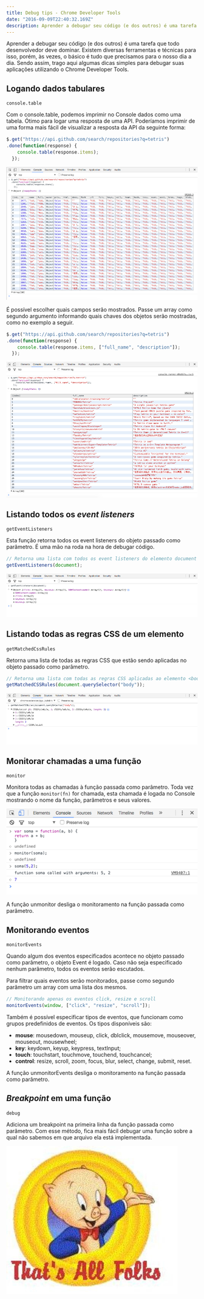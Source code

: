 ```yaml
---
title: Debug tips - Chrome Developer Tools
date: "2016-09-09T22:40:32.169Z"
description: Aprender a debugar seu código (e dos outros) é uma tarefa que todo desenvolvedor deve dominar.
---
```


Aprender a debugar seu código (e dos outros) é uma tarefa que todo desenvolvedor deve dominar.  Existem diversas ferramentas e técnicas para isso, porém, às vezes, o básico é tudo que precisamos para o nosso dia a dia. Sendo assim, trago aqui algumas dicas simples para debugar suas aplicações utilizando o Chrome Developer Tools. 

## Logando dados tabulares
    console.table

Com o console.table, podemos imprimir no Console dados como uma tabela. Ótimo para logar uma resposta de uma API. Poderíamos imprimir de uma forma mais fácil de visualizar a resposta da API da seguinte forma:

```js
$.get("https://api.github.com/search/repositories?q=tetris")
.done(function(response) {
    console.table(response.items);
  });
```

![](consoletable1.png)

É possível escolher quais campos serão mostrados. Passe um array como segundo argumento informando quais chaves dos objetos serão mostradas, como no exemplo a seguir.

```js
$.get("https://api.github.com/search/repositories?q=tetris")
.done(function(response) {
    console.table(response.items, ["full_name", "description"]);
  });
```

![](consoletable2.png)

## Listando todos os *event listeners*
    getEventListeners

Esta função retorna todos os event listeners do objeto passado como parâmetro. É uma mão na roda na hora de debugar código.

```js
// Retorna uma lista com todos os event listeners do elemento document
getEventListeners(document);
```

![](event-listener-console.png)

## Listando todas as regras CSS de um elemento
    getMatchedCssRules

Retorna uma lista de todas as regras CSS que estão sendo aplicadas no objeto passado como parâmetro.

```js
// Retorna uma lista com todas as regras CSS aplicadas ao elemento <body>
getMatchedCSSRules(document.querySelector("body"));
```

![](console-regras-css-elemento.png)

## Monitorar chamadas a uma função
    monitor

Monitora todas as chamadas à função passada como parâmetro. Toda vez que a função `monitor(fn)` for chamada, esta chamada é logada no Console mostrando o nome da função, parâmetros e seus valores.

![](monitor.png)

A função unmonitor desliga o monitoramento na função passada como parâmetro.

## Monitorando eventos
    monitorEvents

Quando algum dos eventos especificados acontece no objeto passado como parâmetro, o objeto Event é logado. Caso não seja especificado nenhum parâmetro, todos os eventos serão escutados.

Para filtrar quais eventos serão monitorados, passe como segundo parâmetro um array com uma lista dos mesmos.

```js
// Monitorando apenas os eventos click, resize e scroll
monitorEvents(window, ["click", "resize", "scroll"]);
```

Também é possível especificar tipos de eventos, que funcionam como grupos predefinidos de eventos. Os tipos disponíveis são:

* **mouse**: mousedown, mouseup, click, dblclick, mousemove, mouseover, mouseout, mousewheel;
* **key**: keydown, keyup, keypress, textInput;
* **touch**: touchstart, touchmove, touchend, touchcancel;
* **control**: resize, scroll, zoom, focus, blur, select, change, submit, reset.

A função unmonitorEvents desliga o monitoramento na função passada como parâmetro.

## *Breakpoint* em uma função
    debug

Adiciona um breakpoint na primeira linha da função passada como parâmetro. Com esse método, fica mais fácil debugar uma função sobre a qual não sabemos em que arquivo ela está implementada.

![](thatsallfolks.jpg)